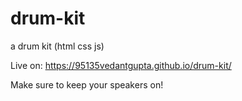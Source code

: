 # drum-kit
a drum kit (html css js)

Live on: https://95135vedantgupta.github.io/drum-kit/

Make sure to keep your speakers on!
